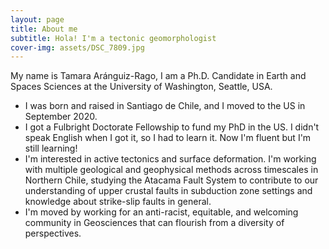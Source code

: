 ```yaml
---
layout: page
title: About me
subtitle: Hola! I'm a tectonic geomorphologist 
cover-img: assets/DSC_7809.jpg
---
```


My name is Tamara Aránguiz-Rago, I am a Ph.D. Candidate in Earth and Spaces Sciences at the University of Washington, Seattle, USA. 

- I was born and raised in Santiago de Chile, and I moved to the US in September 2020.
- I got a Fulbright Doctorate Fellowship to fund my PhD in the US. I didn't speak English when I got it, so I had to learn it. Now I'm fluent but I'm still learning!
- I'm interested in active tectonics and surface deformation. I'm working with multiple geological and geophysical methods across timescales in Northern Chile, studying the Atacama Fault System to contribute to our understanding of upper crustal faults in subduction zone settings and knowledge about strike-slip faults in general.
- I'm moved by working for an anti-racist, equitable, and welcoming community in Geosciences that can flourish from a diversity of perspectives. 

